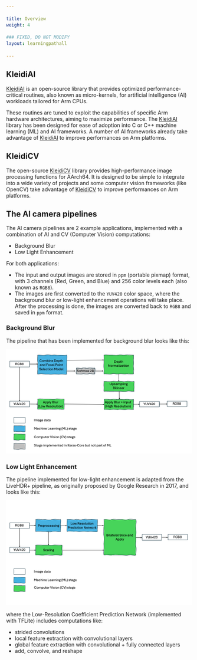 ```yaml
---

title: Overview
weight: 4

### FIXED, DO NOT MODIFY
layout: learningpathall

---
```


## KleidiAI

[KleidiAI](https://gitlab.arm.com/kleidi/kleidiai) is an open-source library that provides optimized performance-critical routines, also known as micro-kernels, for artificial intelligence (AI) workloads tailored for Arm CPUs.

These routines are tuned to exploit the capabilities of specific Arm hardware architectures, aiming to maximize performance. The [KleidiAI](https://gitlab.arm.com/kleidi/kleidiai) library has been designed for ease of adoption into C or C++ machine learning (ML) and AI frameworks. A number of AI frameworks already take advantage of [KleidiAI](https://gitlab.arm.com/kleidi/kleidiai) to improve performances on Arm platforms.

## KleidiCV

The open-source [KleidiCV](https://gitlab.arm.com/kleidi/kleidicv) library provides high-performance image processing functions for AArch64. It is designed to be simple to integrate into a wide variety of projects and some computer vision frameworks (like OpenCV) take advantage of [KleidiCV](https://gitlab.arm.com/kleidi/kleidicv) to improve performances on Arm platforms.

## The AI camera pipelines

The AI camera pipelines are 2 example applications, implemented with a combination of AI and CV (Computer Vision) computations:
- Background Blur
- Low Light Enhancement

For both applications:
- The input and output images are stored in `ppm` (portable pixmap) format, with 3 channels (Red, Green, and Blue) and 256 color levels each (also known as `RGB8`).
- The images are first converted to the `YUV420` color space, where the background blur or low-light enhancement operations will take place. After the processing is done, the images are converted back to `RGB8` and saved in `ppm` format.

### Background Blur

The pipeline that has been implemented for background blur looks like this:

![example image alt-text#center](blur_pipeline.png "Figure 1: Background Blur Pipeline Diagram")

### Low Light Enhancement

The pipeline implemented for low-light enhancement is adapted from the LiveHDR+ pipeline, as originally proposed by Google Research in 2017, and looks like this:

![example image alt-text#center](lle_pipeline.png "Figure 2: Low Light Enhancement Pipeline Diagram")

where the Low-Resolution Coefficient Prediction Network (implemented with TFLite) includes computations like:
- strided convolutions
- local feature extraction with convolutional layers
- global feature extraction with convolutional + fully connected layers
- add, convolve, and reshape